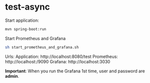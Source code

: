 # test-async


Start application:

```sh
mvn spring-boot:run
```

Start Prometheus and Grafana

```sh
sh start_prometheus_and_grafana.sh
```

Urls:
Application: http://localhost:8080/test
Prometheus: http://localhost:/9090
Grafana: http://localhost:3030


**Important**:
When you run the Grafana 1st time, user and password are **admin**.


